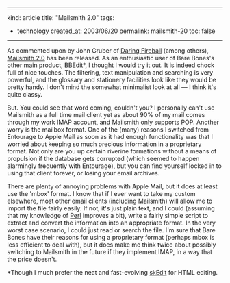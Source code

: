 -----
kind: article
title: "Mailsmith 2.0"
tags:
- technology
created_at: 2003/06/20
permalink: mailsmith-20
toc: false
-----

<p>As commented upon by John Gruber of <a href="http://daringfireball.net/2003/06/you_have_new_mail.html">Daring Fireball</a> (among others), <a href="http://www.barebones.com/products/mailsmith/index.shtml">Mailsmith 2.0</a> has been released. As an enthusiastic user of Bare Bones's other main product, BBEdit*, I thought I would try it out. It is indeed chock full of nice touches. The filtering, text manipulation and searching is very powerful, and the glossary and stationery facilities look like they would be pretty handy. I don't mind the somewhat minimalist look at all &mdash; I think it's quite classy.</p>

<p>But. You could see that word coming, couldn't you? I personally can't use Mailsmith as a full time mail client yet as about 90% of my mail comes through my work IMAP account, and Mailsmith only supports POP. Another worry is the mailbox format. One of the (many) reasons I switched from Entourage to Apple Mail as soon as it had enough functionality was that I worried about keeping so much precious information in a proprietary format. Not only are you up certain riverine formations without a means of propulsion if the database gets corrupted (which seemed to happen alarmingly frequently with Entourage), but you can find yourself locked in to using that client forever, or losing your email archives.</p>

<p>There are plenty of annoying problems with Apple Mail, but it does at least use the 'mbox' format. I know that if I ever want to take my custom elsewhere, most other email clients (including Mailsmith) will allow me to import the file fairly easily. If not, it's just plain text, and I could (assuming that my knowledge of <a href="http://www.rousette.org.uk/blog/archives/having-the-appropriate-amount-of-fun/" title="Having the appropriate amount of fun">Perl</a> improves a bit), write a fairly simple script to extract and convert the information into an appropriate format. In the very worst case scenario, I could just read or search the file. I'm sure that Bare Bones have their reasons for using a proprietary format (perhaps mbox is less efficient to deal with), but it does make me think twice about possibly switching to Mailsmith in the future if they implement IMAP, in a way that the price doesn't.</p>

<p>*Though I much prefer the neat and fast-evolving <a href="http://www.skti.org/skHTMLdesc.asp" title="skEdit v3.2.2">skEdit</a> for HTML editing.</p>


